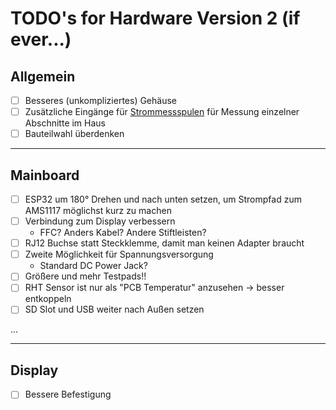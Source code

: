# TODO's for Hardware Version 2 (if ever...)

## Allgemein
- [ ] Besseres (unkompliziertes) Gehäuse
- [ ] Zusätzliche Eingänge für [Strommessspulen](https://www.amazon.de/DollaTek-SCT-013-000-Nichtinvasiver-Wechselstromsensor-Kerntransformator/dp/B07PMGHC95/ref=sr_1_8?__mk_de_DE=%C3%85M%C3%85%C5%BD%C3%95%C3%91&crid=2ZY6N1BPMFCFH&keywords=stromsensor&qid=1671999509&sprefix=stromsenso%2Caps%2C118&sr=8-8) für Messung einzelner Abschnitte im Haus
- [ ] Bauteilwahl überdenken
---
## Mainboard
- [ ] ESP32 um 180° Drehen und nach unten setzen, um Strompfad zum AMS1117 möglichst kurz zu machen
- [ ] Verbindung zum Display verbessern
  - FFC? Anders Kabel? Andere Stiftleisten?
- [ ] RJ12 Buchse statt Steckklemme, damit man keinen Adapter braucht
- [ ] Zweite Möglichkeit für Spannungsversorgung
  - Standard DC Power Jack?
- [ ] Größere und mehr Testpads!!
- [ ] RHT Sensor ist nur als "PCB Temperatur" anzusehen -> besser entkoppeln
- [ ] SD Slot und USB weiter nach Außen setzen

...

---
## Display
- [ ] Bessere Befestigung
